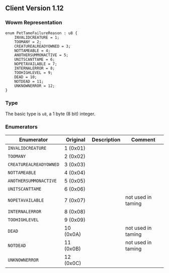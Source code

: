 ## Client Version 1.12

### Wowm Representation
```rust,ignore
enum PetTameFailureReason : u8 {
    INVALIDCREATURE = 1;
    TOOMANY = 2;
    CREATUREALREADYOWNED = 3;
    NOTTAMEABLE = 4;
    ANOTHERSUMMONACTIVE = 5;
    UNITSCANTTAME = 6;
    NOPETAVAILABLE = 7;
    INTERNALERROR = 8;
    TOOHIGHLEVEL = 9;
    DEAD = 10;
    NOTDEAD = 11;
    UNKNOWNERROR = 12;
}
```
### Type
The basic type is `u8`, a 1 byte (8 bit) integer.
### Enumerators
| Enumerator | Original  | Description | Comment |
| --------- | -------- | ----------- | ------- |
| `INVALIDCREATURE` | 1 (0x01) |  |  |
| `TOOMANY` | 2 (0x02) |  |  |
| `CREATUREALREADYOWNED` | 3 (0x03) |  |  |
| `NOTTAMEABLE` | 4 (0x04) |  |  |
| `ANOTHERSUMMONACTIVE` | 5 (0x05) |  |  |
| `UNITSCANTTAME` | 6 (0x06) |  |  |
| `NOPETAVAILABLE` | 7 (0x07) |  | not used in taming |
| `INTERNALERROR` | 8 (0x08) |  |  |
| `TOOHIGHLEVEL` | 9 (0x09) |  |  |
| `DEAD` | 10 (0x0A) |  | not used in taming |
| `NOTDEAD` | 11 (0x0B) |  | not used in taming |
| `UNKNOWNERROR` | 12 (0x0C) |  |  |
